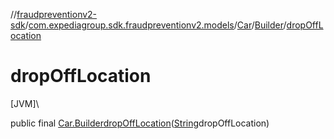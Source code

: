 //[fraudpreventionv2-sdk](../../../../index.md)/[com.expediagroup.sdk.fraudpreventionv2.models](../../index.md)/[Car](../index.md)/[Builder](index.md)/[dropOffLocation](drop-off-location.md)

# dropOffLocation

[JVM]\

public final [Car.Builder](index.md)[dropOffLocation](drop-off-location.md)([String](https://docs.oracle.com/javase/8/docs/api/java/lang/String.html)dropOffLocation)
